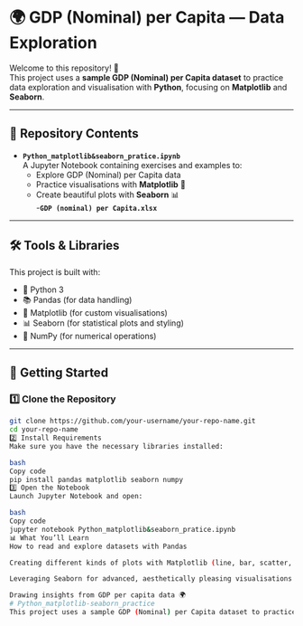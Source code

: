 # 🌍 GDP (Nominal) per Capita — Data Exploration  

Welcome to this repository! 🚀  
This project uses a **sample GDP (Nominal) per Capita dataset** to practice data exploration and visualisation with **Python**, focusing on **Matplotlib** and **Seaborn**.  

---

## 📂 Repository Contents  
- **`Python_matplotlib&seaborn_pratice.ipynb`**  
  A Jupyter Notebook containing exercises and examples to:  
  - Explore GDP (Nominal) per Capita data  
  - Practice visualisations with **Matplotlib** 🎨  
  - Create beautiful plots with **Seaborn** 📊  
-**`GDP (nominal) per Capita.xlsx`**
---

## 🛠️ Tools & Libraries  
This project is built with:  
- 🐍 Python 3  
- 📚 Pandas (for data handling)  
- 🎨 Matplotlib (for custom visualisations)  
- 📊 Seaborn (for statistical plots and styling)  
- 🔢 NumPy (for numerical operations)  

---

## 🚀 Getting Started  

### 1️⃣ Clone the Repository  
```bash
git clone https://github.com/your-username/your-repo-name.git
cd your-repo-name
2️⃣ Install Requirements
Make sure you have the necessary libraries installed:

bash
Copy code
pip install pandas matplotlib seaborn numpy
3️⃣ Open the Notebook
Launch Jupyter Notebook and open:

bash
Copy code
jupyter notebook Python_matplotlib&seaborn_pratice.ipynb
📊 What You’ll Learn
How to read and explore datasets with Pandas

Creating different kinds of plots with Matplotlib (line, bar, scatter, etc.)

Leveraging Seaborn for advanced, aesthetically pleasing visualisations

Drawing insights from GDP per capita data 🌍
# Python_matplotlib-seaborn_practice
This project uses a sample GDP (Nominal) per Capita dataset to practice data exploration and visualisation with Python, focusing on Matplotlib and Seaborn.  
